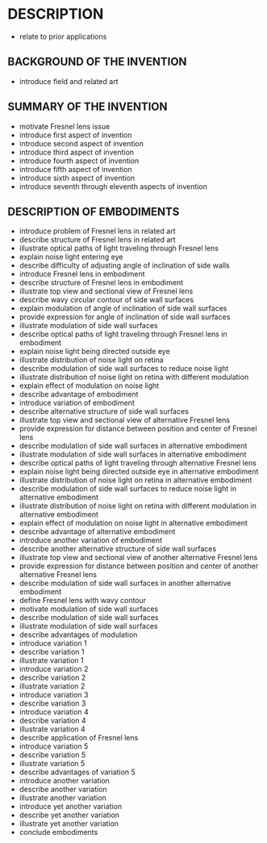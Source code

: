 # DESCRIPTION

- relate to prior applications

## BACKGROUND OF THE INVENTION

- introduce field and related art

## SUMMARY OF THE INVENTION

- motivate Fresnel lens issue
- introduce first aspect of invention
- introduce second aspect of invention
- introduce third aspect of invention
- introduce fourth aspect of invention
- introduce fifth aspect of invention
- introduce sixth aspect of invention
- introduce seventh through eleventh aspects of invention

## DESCRIPTION OF EMBODIMENTS

- introduce problem of Fresnel lens in related art
- describe structure of Fresnel lens in related art
- illustrate optical paths of light traveling through Fresnel lens
- explain noise light entering eye
- describe difficulty of adjusting angle of inclination of side walls
- introduce Fresnel lens in embodiment
- describe structure of Fresnel lens in embodiment
- illustrate top view and sectional view of Fresnel lens
- describe wavy circular contour of side wall surfaces
- explain modulation of angle of inclination of side wall surfaces
- provide expression for angle of inclination of side wall surfaces
- illustrate modulation of side wall surfaces
- describe optical paths of light traveling through Fresnel lens in embodiment
- explain noise light being directed outside eye
- illustrate distribution of noise light on retina
- describe modulation of side wall surfaces to reduce noise light
- illustrate distribution of noise light on retina with different modulation
- explain effect of modulation on noise light
- describe advantage of embodiment
- introduce variation of embodiment
- describe alternative structure of side wall surfaces
- illustrate top view and sectional view of alternative Fresnel lens
- provide expression for distance between position and center of Fresnel lens
- describe modulation of side wall surfaces in alternative embodiment
- illustrate modulation of side wall surfaces in alternative embodiment
- describe optical paths of light traveling through alternative Fresnel lens
- explain noise light being directed outside eye in alternative embodiment
- illustrate distribution of noise light on retina in alternative embodiment
- describe modulation of side wall surfaces to reduce noise light in alternative embodiment
- illustrate distribution of noise light on retina with different modulation in alternative embodiment
- explain effect of modulation on noise light in alternative embodiment
- describe advantage of alternative embodiment
- introduce another variation of embodiment
- describe another alternative structure of side wall surfaces
- illustrate top view and sectional view of another alternative Fresnel lens
- provide expression for distance between position and center of another alternative Fresnel lens
- describe modulation of side wall surfaces in another alternative embodiment
- define Fresnel lens with wavy contour
- motivate modulation of side wall surfaces
- describe modulation of side wall surfaces
- illustrate modulation of side wall surfaces
- describe advantages of modulation
- introduce variation 1
- describe variation 1
- illustrate variation 1
- introduce variation 2
- describe variation 2
- illustrate variation 2
- introduce variation 3
- describe variation 3
- introduce variation 4
- describe variation 4
- illustrate variation 4
- describe application of Fresnel lens
- introduce variation 5
- describe variation 5
- illustrate variation 5
- describe advantages of variation 5
- introduce another variation
- describe another variation
- illustrate another variation
- introduce yet another variation
- describe yet another variation
- illustrate yet another variation
- conclude embodiments

